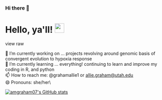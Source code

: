 ### Hi there 👋
# Hello, ya'll! <img src="https://gph.is/g/EGdXqpJ" width="30px">
view raw

🔭 I’m currently working on ... projects revolving around genomic basis of convergent evolution to hypoxia response\
🌱 I’m currently learning ... everything! continuing to learn and improve my coding in R, and python\
📫 How to reach me: @grahamallie1 or allie.graham@utah.edu\
😄 Pronouns: she/her\

[![amgraham07's GitHub stats](https://github-readme-stats.vercel.app/api?username=amgraham07)](https://github.com/amgraham07/github-readme-stats)
